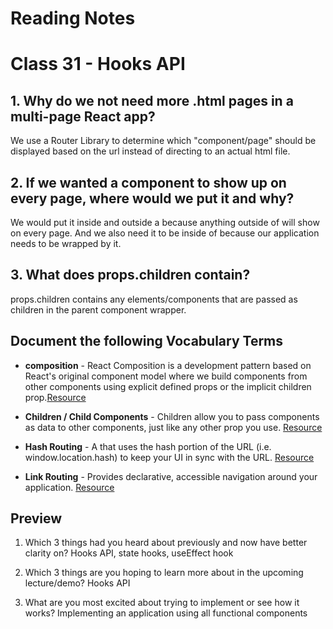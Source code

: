 
# Reading Notes

# Class 31 - Hooks API

## 1. Why do we not need more .html pages in a multi-page React app?

We use a Router Library to determine which "component/page" should be displayed based on the url instead of directing to an actual html file.

## 2. If we wanted a component to show up on every page, where would we put it and why?
We would put it inside <BrowserRouter /> and outside a <Route /> because anything outside of <Route /> will show on every page. And we also need it to be inside of <BrowserRouter/> because our application needs to be wrapped by it.

## 3. What does props.children contain?
props.children contains any elements/components that are passed as children in the parent component wrapper.


## Document the following Vocabulary Terms

- **composition** - React Composition is a development pattern based on React's original component model where we build components from other components using explicit defined props or the implicit children prop.[Resource](https://formidable.com/blog/2021/react-composition/)

- **Children / Child Components** - Children allow you to pass components as data to other components, just like any other prop you use. [Resource](https://buildwithreact.com/article/component-children)

- **Hash Routing** - A <Router> that uses the hash portion of the URL (i.e. window.location.hash) to keep your UI in sync with the URL. [Resource](https://reactrouter.com/web/api)

- **Link Routing** - Provides declarative, accessible navigation around your application. [Resource](https://reactrouter.com/web/api)

## Preview 

1. Which 3 things had you heard about previously and now have better clarity on? Hooks API, state hooks, useEffect hook

2. Which 3 things are you hoping to learn more about in the upcoming lecture/demo? Hooks API

3. What are you most excited about trying to implement or see how it works? Implementing an application using all functional components



